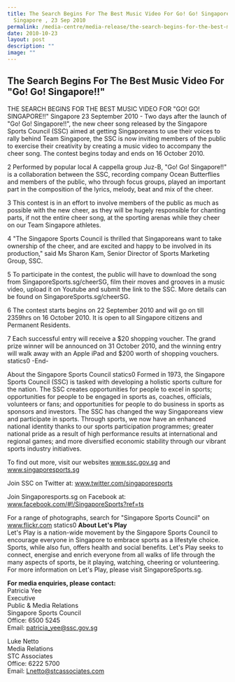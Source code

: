 ```yaml
---
title: The Search Begins For The Best Music Video For Go! Go! Singapore!
  Singapore , 23 Sep 2010
permalink: /media-centre/media-release/the-search-begins-for-the-best-music-video-for-go-go-singapore/
date: 2010-10-23
layout: post
description: ""
image: ""
---
```

## **The Search Begins For The Best Music Video For "Go! Go! Singapore!!"**

THE SEARCH BEGINS FOR THE BEST MUSIC VIDEO FOR "GO! GO! SINGAPORE!!"
Singapore 23 September 2010 - Two days after the launch of "Go! Go! Singapore!!", the new cheer song released by the Singapore Sports Council (SSC) aimed at getting Singaporeans to use their voices to rally behind Team Singapore, the SSC is now inviting members of the public to exercise their creativity by creating a music video to accompany the cheer song. The contest begins today and ends on 16 October 2010.

2 Performed by popular local A cappella group Juz-B, "Go! Go! Singapore!!" is a collaboration between the SSC, recording company Ocean Butterflies and members of the public, who through focus groups, played an important part in the composition of the lyrics, melody, beat and mix of the cheer.

3 This contest is in an effort to involve members of the public as much as possible with the new cheer, as they will be hugely responsible for chanting parts, if not the entire cheer song, at the sporting arenas while they cheer on our Team Singapore athletes.

4 "The Singapore Sports Council is thrilled that Singaporeans want to take ownership of the cheer, and are excited and happy to be involved in its production," said Ms Sharon Kam, Senior Director of Sports Marketing Group, SSC.

5 To participate in the contest, the public will have to download the song from SingaporeSports.sg/cheerSG, film their moves and grooves in a music video, upload it on Youtube and submit the link to the SSC. More details can be found on SingaporeSports.sg/cheerSG.

6 The contest starts begins on 22 September 2010 and will go on till 2359hrs on 16 October 2010. It is open to all Singapore citizens and Permanent Residents.

7 Each successful entry will receive a $20 shopping voucher. The grand prize winner will be announced on 31 October 2010, and the winning entry will walk away with an Apple iPad and $200 worth of shopping vouchers.
statics0
-End-

About the Singapore Sports Council
statics0
Formed in 1973, the Singapore Sports Council (SSC) is tasked with developing a holistic sports culture for the nation. The SSC creates opportunities for people to excel in sports; opportunities for people to be engaged in sports as, coaches, officials, volunteers or fans; and opportunities for people to do business in sports as sponsors and investors. The SSC has changed the way Singaporeans view and participate in sports. Through sports, we now have an enhanced national identity thanks to our sports participation programmes; greater national pride as a result of high performance results at international and regional games; and more diversified economic stability through our vibrant sports industry initiatives.

To find out more, visit our websites www.ssc.gov.sg and www.singaporesports.sg

Join SSC on Twitter at: www.twitter.com/singaporesports

Join Singaporesports.sg on Facebook at: www.facebook.com/#!/SingaporeSports?ref=ts

For a range of photographs, search for "Singapore Sports Council" on www.flickr.com
statics0
**About Let's Play**
<br>
Let's Play is a nation-wide movement by the Singapore Sports Council to encourage everyone in Singapore to embrace sports as a lifestyle choice. Sports, while also fun, offers health and social benefits. Let's Play seeks to connect, energise and enrich everyone from all walks of life through the many aspects of sports, be it playing, watching, cheering or volunteering. For more information on Let's Play, please visit SingaporeSports.sg.

**For media enquiries, please contact:**
<br>Patricia Yee
<br>Executive
<br>Public & Media Relations
<br>Singapore Sports Council
<br>Office: 6500 5245
<br>Email: patricia_yee@ssc.gov.sg

Luke Netto
<br>Media Relations
<br>STC Associates
<br>Office: 6222 5700
<br>Email: Lnetto@stcassociates.com